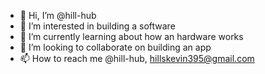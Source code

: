 - 👋 Hi, I’m @hill-hub
- 👀 I’m interested in building a software
- 🌱 I’m currently learning about how an hardware works
- 💞️ I’m looking to collaborate on building an app
- 📫 How to reach me @hill-hub, hillskevin395@gmail.com

<!---
hill-hub/hill-hub is a ✨ special ✨ repository because its `README.md` (this file) appears on your GitHub profile.
You can click the Preview link to take a look at your changes.
--->
